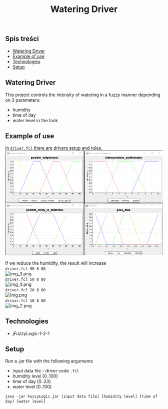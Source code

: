 <h1 align="center"> Watering Driver </h1> <br>

## Spis treści
* [Watering Driver](#watering-driver)
* [Example of use](#example-of-use)
* [Technologies](#technologies)
* [Setup](#setup)

## Watering Driver
This project controls the intensity of watering in a fuzzy manner depending on 3 parameters:
- humidity
- time of day
- water level in the tank

## Example of use
In `driver.fcl` there are drivers setup and rules.
![img_1.png](img/sets.png)

If we reduce the humidity, the result will increase
<br />
```driver.fcl 90 8 80```
<br />
![img_3.png](img/result_for_humidity_90.png)
<br />
```driver.fcl 50 8 80```
<br />
![img_4.png](img/result_for_humidity_50.png)
<br />
```driver.fcl 20 8 80```
<br />
![img.png](img/result_for_humidity_20.png)
<br />
```driver.fcl 10 8 80```
<br />
![img_2.png](img/result_for_humidity_10.png)
<br />

## Technologies
- jFuzzyLogic-1-2-1



## Setup
Run a .jar file with the following arguments
- input data file - driver code `.fcl`
- humidity level [0..100]
- time of day [0..23]
- water level [0..100]

``` 
java -jar FuzzyLogic.jar [input data file] [humidity level] [time of day] [water level]
```
